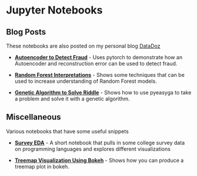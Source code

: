# Jupyter Notebooks

## Blog Posts

These notebooks are also posted on my personal blog [DataDoz](http://www.datadoz.com)

* [**Autoencoder to Detect Fraud**](/Fraud_Post_Pytorch_Update.ipynb) - Uses pytorch to demonstrate how an Autoencoder and reconstruction error can be used to detect fraud.

* [**Random Forest Interpretations**](/HousingRF_Post.ipynb) - Shows some techniques that can be used to increase understanding of Random Forest models.

* [**Genetic Algorithm to Solve Riddle**](/RiddlerClassic2.ipynb) - Shows how to use pyeasyga to take a problem and solve it with a genetic algorithm.




## Miscellaneous

Various notebooks that have some useful snippets

* [**Survey EDA**](/Survey_EDA.ipynb) - A short notebook that pulls in some college survey data on programming languages and explores different visualizations

* [**Treemap Visualization Using Bokeh**](/BokehTreeMapPost.ipynb) -  Shows how you can produce a treemap plot in bokeh.

